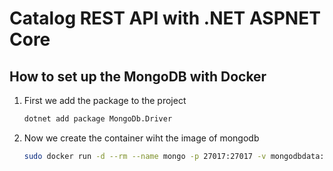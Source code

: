# Catalog REST API with .NET ASPNET Core

## How to set up the MongoDB with Docker

1. First we add the package to the project

   ```bash
   dotnet add package MongoDb.Driver
   ```
2. Now we create the container wiht the image of mongodb
   
   ```bash
   sudo docker run -d --rm --name mongo -p 27017:27017 -v mongodbdata:/data/db mongo
   ```